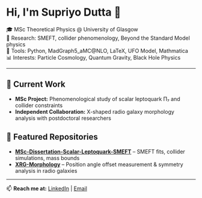 # Hi, I'm Supriyo Dutta 👋

🎓 MSc Theoretical Physics @ University of Glasgow  
🔬 Research: SMEFT, collider phenomenology, Beyond the Standard Model physics  
🧮 Tools: Python, MadGraph5_aMC@NLO, LaTeX, UFO Model, Mathmatica  
📊 Interests: Particle Cosmology, Quantum Gravity, Black Hole Physics

---

## 🔭 Current Work
- **MSc Project:** Phenomenological study of scalar leptoquark Π₇ and collider constraints
- **Independent Collaboration:** X-shaped radio galaxy morphology analysis with postdoctoral researchers

## 📂 Featured Repositories
- [**MSc-Dissertation-Scalar-Leptoquark-SMEFT**](https://github.com/Supriyo314/MSc-Dissertation-Scalar-Leptoquark-SMEFT) – SMEFT fits, collider simulations, mass bounds
- [**XRG-Morphology**](#) – Position angle offset measurement & symmetry analysis in radio galaxies

---

📫 **Reach me at:** [LinkedIn](https://www.linkedin.com/in/supriyo-dutta314/) | [Email](mailto:supriyodutta314@gmail.com)
